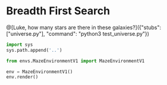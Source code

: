 # Breadth First Search

@[Luke, how many stars are there in these galaxies?]({"stubs": ["universe.py"], "command": "python3 test_universe.py"})

```python runnable
import sys
sys.path.append('..')

from envs.MazeEnvironmentV1 import MazeEnvironmentV1

env = MazeEnvironmentV1()
env.render()
```
